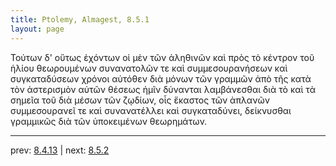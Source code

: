 ```yaml
---
title: Ptolemy, Almagest, 8.5.1
layout: page
---
```


Τούτων δ' οὕτως ἐχόντων οἱ μὲν τῶν ἀληθινῶν καὶ πρὸς τὸ κέντρον τοῦ ἡλίου θεωρουμένων συνανατολῶν τε καὶ συμμεσουρανήσεων καὶ συγκαταδύσεων χρόνοι αὐτόθεν διὰ μόνων τῶν γραμμῶν ἀπὸ τῆς κατὰ τὸν ἀστερισμὸν αὐτῶν θέσεως ἡμῖν δύνανται λαμβάνεσθαι διὰ τὸ καὶ τὰ σημεῖα τοῦ διὰ μέσων τῶν ζῳδίων, οἷς ἕκαστος τῶν ἀπλανῶν συμμεσουρανεῖ τε καὶ συνανατέλλει καὶ συγκαταδύνει, δείκνυσθαι γραμμικῶς διὰ τῶν ὑποκειμένων θεωρημάτων. 

---

prev: [8.4.13](../8.4.13/) | next: [8.5.2](../8.5.2/)

